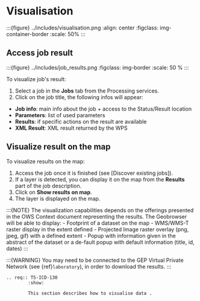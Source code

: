 # Visualisation

:::{figure} ../includes/visualisation.png
:align: center
:figclass: img-container-border
:scale: 50%
:::

## Access job result

:::{figure} ../includes/job_results.png
:figclass: img-border
:scale: 50 %
:::

To visualize job's result:

1. Select a job in the **Jobs** tab from the Processing services.
2. Click on the job title, the following infos will appear:

- **Job info**: main info about the job + access to the Status/Result location
- **Parameters**: list of used parameters
- **Results**: if specific actions on the result are available
- **XML Result**: XML result returned by the WPS

## Visualize result on the map

To visualize results on the map:

1. Access the job once it is finished (see [Discover existing jobs]).
2. If a layer is detected, you can display it on the map from the **Results** part of the job description.
3. Click on **Show results on map**.
4. The layer is displayed on the map.

:::{NOTE}
The visualization capabilities depends on the offerings presented in the OWS Context document representing the results.
The Geobrowser will be able to display:
\-       Footprint of a dataset on the map
\-       WMS/WMS-T raster display in the extent defined
\-       Projected Image raster overlay (png, jpeg, gif) with a defined extent
\-       Popup with information given in the abstract of the dataset or a de-fault popup with default information (title, id, dates)
:::

:::{WARNING}
You may need to be connected to the GEP Virtual Private Network (see {ref}`laboratory`), in order to download the results.
:::

```{eval-rst}
.. req:: TS-ICD-130
        :show:

        This section describes how to visualise data .
```
